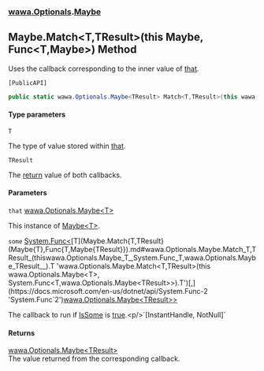 ### [wawa.Optionals](wawa.Optionals.md 'wawa.Optionals').[Maybe](Maybe.md 'wawa.Optionals.Maybe')

## Maybe.Match<T,TResult>(this Maybe<T>, Func<T,Maybe<TResult>>) Method

Uses the callback corresponding to the inner value of [that](Maybe.Match{T,TResult}(Maybe{T},Func{T,Maybe{TResult}}).md#wawa.Optionals.Maybe.Match_T,TResult_(thiswawa.Optionals.Maybe_T_,System.Func_T,wawa.Optionals.Maybe_TResult__).that 'wawa.Optionals.Maybe.Match<T,TResult>(this wawa.Optionals.Maybe<T>, System.Func<T,wawa.Optionals.Maybe<TResult>>).that').<p/>`[PublicAPI]`

```csharp
public static wawa.Optionals.Maybe<TResult> Match<T,TResult>(this wawa.Optionals.Maybe<T> that, System.Func<T,wawa.Optionals.Maybe<TResult>> some);
```
#### Type parameters

<a name='wawa.Optionals.Maybe.Match_T,TResult_(thiswawa.Optionals.Maybe_T_,System.Func_T,wawa.Optionals.Maybe_TResult__).T'></a>

`T`

The type of value stored within [that](Maybe.Match{T,TResult}(Maybe{T},Func{T,Maybe{TResult}}).md#wawa.Optionals.Maybe.Match_T,TResult_(thiswawa.Optionals.Maybe_T_,System.Func_T,wawa.Optionals.Maybe_TResult__).that 'wawa.Optionals.Maybe.Match<T,TResult>(this wawa.Optionals.Maybe<T>, System.Func<T,wawa.Optionals.Maybe<TResult>>).that').

<a name='wawa.Optionals.Maybe.Match_T,TResult_(thiswawa.Optionals.Maybe_T_,System.Func_T,wawa.Optionals.Maybe_TResult__).TResult'></a>

`TResult`

The [return](https://docs.microsoft.com/en-us/dotnet/csharp/language-reference/keywords/return 'https://docs.microsoft.com/en-us/dotnet/csharp/language-reference/keywords/return') value of both callbacks.
#### Parameters

<a name='wawa.Optionals.Maybe.Match_T,TResult_(thiswawa.Optionals.Maybe_T_,System.Func_T,wawa.Optionals.Maybe_TResult__).that'></a>

`that` [wawa.Optionals.Maybe&lt;](Maybe{T}.md 'wawa.Optionals.Maybe<T>')[T](Maybe.Match{T,TResult}(Maybe{T},Func{T,Maybe{TResult}}).md#wawa.Optionals.Maybe.Match_T,TResult_(thiswawa.Optionals.Maybe_T_,System.Func_T,wawa.Optionals.Maybe_TResult__).T 'wawa.Optionals.Maybe.Match<T,TResult>(this wawa.Optionals.Maybe<T>, System.Func<T,wawa.Optionals.Maybe<TResult>>).T')[&gt;](Maybe{T}.md 'wawa.Optionals.Maybe<T>')

This instance of [Maybe&lt;T&gt;](Maybe{T}.md 'wawa.Optionals.Maybe<T>').

<a name='wawa.Optionals.Maybe.Match_T,TResult_(thiswawa.Optionals.Maybe_T_,System.Func_T,wawa.Optionals.Maybe_TResult__).some'></a>

`some` [System.Func&lt;](https://docs.microsoft.com/en-us/dotnet/api/System.Func-2 'System.Func`2')[T](Maybe.Match{T,TResult}(Maybe{T},Func{T,Maybe{TResult}}).md#wawa.Optionals.Maybe.Match_T,TResult_(thiswawa.Optionals.Maybe_T_,System.Func_T,wawa.Optionals.Maybe_TResult__).T 'wawa.Optionals.Maybe.Match<T,TResult>(this wawa.Optionals.Maybe<T>, System.Func<T,wawa.Optionals.Maybe<TResult>>).T')[,](https://docs.microsoft.com/en-us/dotnet/api/System.Func-2 'System.Func`2')[wawa.Optionals.Maybe&lt;](Maybe{T}.md 'wawa.Optionals.Maybe<T>')[TResult](Maybe.Match{T,TResult}(Maybe{T},Func{T,Maybe{TResult}}).md#wawa.Optionals.Maybe.Match_T,TResult_(thiswawa.Optionals.Maybe_T_,System.Func_T,wawa.Optionals.Maybe_TResult__).TResult 'wawa.Optionals.Maybe.Match<T,TResult>(this wawa.Optionals.Maybe<T>, System.Func<T,wawa.Optionals.Maybe<TResult>>).TResult')[&gt;](Maybe{T}.md 'wawa.Optionals.Maybe<T>')[&gt;](https://docs.microsoft.com/en-us/dotnet/api/System.Func-2 'System.Func`2')

The callback to run if [IsSome](Maybe{T}.IsSome.md 'wawa.Optionals.Maybe<T>.IsSome') is [true](https://docs.microsoft.com/en-us/dotnet/csharp/language-reference/builtin-types/bool 'https://docs.microsoft.com/en-us/dotnet/csharp/language-reference/builtin-types/bool').<p/>`[InstantHandle, NotNull]`

#### Returns
[wawa.Optionals.Maybe&lt;](Maybe{T}.md 'wawa.Optionals.Maybe<T>')[TResult](Maybe.Match{T,TResult}(Maybe{T},Func{T,Maybe{TResult}}).md#wawa.Optionals.Maybe.Match_T,TResult_(thiswawa.Optionals.Maybe_T_,System.Func_T,wawa.Optionals.Maybe_TResult__).TResult 'wawa.Optionals.Maybe.Match<T,TResult>(this wawa.Optionals.Maybe<T>, System.Func<T,wawa.Optionals.Maybe<TResult>>).TResult')[&gt;](Maybe{T}.md 'wawa.Optionals.Maybe<T>')  
The value returned from the corresponding callback.